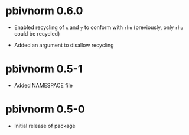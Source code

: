 # pbivnorm 0.6.0

* Enabled recycling of `x` and `y` to conform with `rho` (previously, only
  `rho` could be recycled)

* Added an argument to disallow recycling


# pbivnorm 0.5-1

* Added NAMESPACE file


# pbivnorm 0.5-0

* Initial release of package
